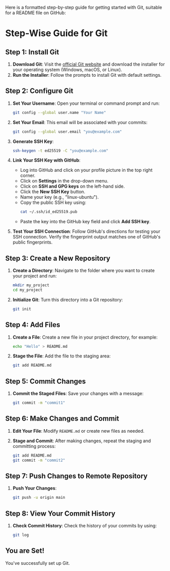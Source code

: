 Here is a formatted step-by-step guide for getting started with Git, suitable for a README file on GitHub:

# Step-Wise Guide for Git

## Step 1: Install Git

1. **Download Git**: Visit the [official Git website](https://git-scm.com/) and download the installer for your operating system (Windows, macOS, or Linux).
2. **Run the Installer**: Follow the prompts to install Git with default settings.

## Step 2: Configure Git

1. **Set Your Username**: Open your terminal or command prompt and run:
   ```bash
   git config --global user.name "Your Name"
   ```

2. **Set Your Email**: This email will be associated with your commits:
   ```bash
   git config --global user.email "you@example.com"
   ```

3. **Generate SSH Key**:
   ```bash
   ssh-keygen -t ed25519 -C "you@example.com"
   ```

4. **Link Your SSH Key with GitHub**:
   - Log into GitHub and click on your profile picture in the top right corner.
   - Click on **Settings** in the drop-down menu.
   - Click on **SSH and GPG keys** on the left-hand side.
   - Click the **New SSH Key** button.
   - Name your key (e.g., "linux-ubuntu").
   - Copy the public SSH key using:
     ```bash
     cat ~/.ssh/id_ed25519.pub
     ```
   - Paste the key into the GitHub key field and click **Add SSH key**.

5. **Test Your SSH Connection**: Follow GitHub's directions for testing your SSH connection. Verify the fingerprint output matches one of GitHub's public fingerprints.

## Step 3: Create a New Repository

1. **Create a Directory**: Navigate to the folder where you want to create your project and run:
   ```bash
   mkdir my_project
   cd my_project
   ```

2. **Initialize Git**: Turn this directory into a Git repository:
   ```bash
   git init
   ```

## Step 4: Add Files

1. **Create a File**: Create a new file in your project directory, for example:
   ```bash
   echo "Hello" > README.md
   ```

2. **Stage the File**: Add the file to the staging area:
   ```bash
   git add README.md
   ```

## Step 5: Commit Changes

1. **Commit the Staged Files**: Save your changes with a message:
   ```bash
   git commit -m "commit1"
   ```

## Step 6: Make Changes and Commit

1. **Edit Your File**: Modify `README.md` or create new files as needed.

2. **Stage and Commit**: After making changes, repeat the staging and committing process:
   ```bash
   git add README.md
   git commit -m "commit2"
   ```

## Step 7: Push Changes to Remote Repository

1. **Push Your Changes**:
   ```bash
   git push -u origin main
   ```

## Step 8: View Your Commit History

1. **Check Commit History**: Check the history of your commits by using:
   ```bash
   git log
   ```

## You are Set!

You've successfully set up Git.
